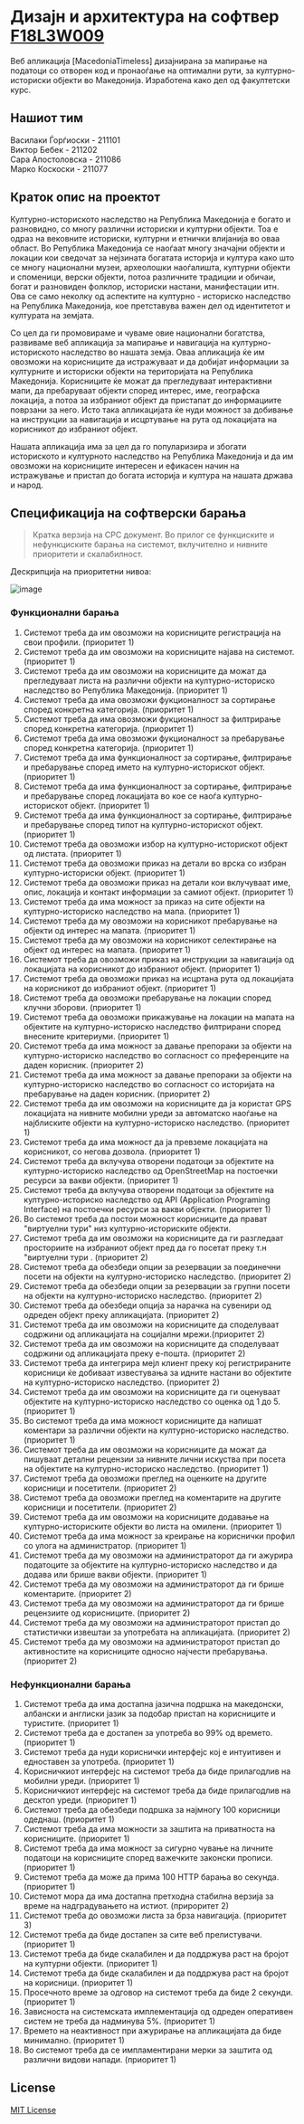 # Дизајн и архитектура на софтвер [F18L3W009](https://finki.ukim.mk/mk/subject/%D0%B4%D0%B8%D0%B7%D0%B0%D1%98%D0%BD-%D0%B8-%D0%B0%D1%80%D1%85%D0%B8%D1%82%D0%B5%D0%BA%D1%82%D1%83%D1%80%D0%B0-%D0%BD%D0%B0-%D1%81%D0%BE%D1%84%D1%82%D0%B2%D0%B5%D1%80)
Веб апликација [MacedoniaTimeless] дизајнирана за мапирање на податоци со отворен код и пронаоѓање на оптимални рути, за културно-историски објекти во Македонија. Изработена како дел од факултетски курс.

## Нашиот тим
Василаки Ѓорѓиоски - 211101 <br />
Виктор Бебек - 211202 <br />
Сара Апостоловска - 211086<br />
Марко Коскоски - 211077<br />

## Краток опис на проектот
Културно-историското наследство на Република Македонија е богато и разновидно, со многу различни историски и културни објекти. Тоа е одраз на вековните историски, културни и етнички влијанија во оваа област. Во Република Македонија се наоѓаат многу значајни објекти и локации кои сведочат за нејзината богатата историја и култура како што се многу национални музеи, археолошки наоѓалишта, културни објекти и споменици,  верски објекти, потоа различните традиции и обичаи, богат и разновиден фолклор, историски настани, манифестации итн. Ова се само неколку од аспектите на културно - историско наследство на Република Македонија, кое претставува важен дел од идентитетот и културата на земјата.

Со цел да ги промовираме и чуваме овие национални богатства, развиваме веб апликација за мапирање и навигација на културно-историското наследство во нашата земја. Оваа апликација ќе им овозможи на корисниците да истражуваат и да добијат информации за културните и историски објекти на територијата на Република Македонија. Корисниците ќе можат да прегледуваат интерактивни мапи, да пребаруваат објекти според интерес, име, географска локација, а потоа за избраниот објект  да пристапат до информациите поврзани за него. Исто така апликацијата ќе нуди можност за добивање на инструкции за навигација и исцртување на рута од локацијата на корисникот до избраниот објект.

Нашата апликација има за цел да го популаризира и збогати историското и културното наследство на Република Македонија и да им овозможи на корисниците интересен и ефикасен начин на истражување и пристап до богата историја и култура на нашата држава и народ.

## Спецификација на софтверски барања
> Кратка верзија на СРС документ.
> Во прилог се функциските и нефункциските барања на системот, вклучително и нивните приоритети и скалабилност.

Дескрипција на приоритетни нивоа:

![image](https://github.com/VasilakiG/DiAnS/assets/102933065/38712e05-70b1-4507-a77d-9556dcd0e528)


### Функционални барања
1.	Системот треба да им овозможи на корисниците регистрација на свои профили. (приоритет 1)
2.	Системот треба да им овозможи на корисниците најава на системот. (приоритет 1)
3.	Системот треба да им овозможи на корисниците да можат да прегледуваат листа на различни објекти на културно-историско наследство во Република Македонија. (приоритет 1)
4.	Системот треба да има овозможи фукционалност за сортирање според конкретна категорија. (приоритет 1) 
5.	Системот треба да има овозможи фукционалност за филтрирање според конкретна категорија. (приоритет 1) 
6.	Системот треба да има овозможи фукционалност за пребарување според конкретна категорија. (приоритет 1) 
7.	Системот треба да има функционалност за сортирање, филтрирање и пребарување според името на културно-историскот објект. (приоритет 1)
8.	Системот треба да има функционалност за сортирање, филтрирање и пребарување според локацијата во кое се наоѓа културно-историскот објект. (приоритет 1)
10.	Системот треба да има функционалност за сортирање, филтрирање и пребарување според типот на културно-историскот објект. (приоритет 1)
11.	Системот треба да овозможи избор на културно-историскот објект од листата. (приоритет 1)
12.	Системот треба да овозможи приказ на детали во врска со избран културно-историски објект. (приоритет 1)
13.	Системот треба да овозможи приказ на детали кои вклучуваат име, опис, локација и контакт информации за самиот објект. (приоритет 1)
14.	Системот треба да има можност за приказ на сите објекти на културно-историско наследство на мапа. (приоритет 1)
15.	Системот треба да му овозможи на корисникот пребарување на објекти од интерес на мапата. (приоритет 1)
16.	Системот треба да му овозможи на корисникот селектирање на објект од интерес на мапата. (приоритет 1)
17.	Системот треба да овозможи приказ на инструкции за навигација од локацијата на корисникот до избраниот објект. (приоритет 1)
18.	Системот треба да овозможи приказ на исцртана рута од локацијата на корисникот до избраниот објект. (приоритет 1)
19.	Системот треба да овозможи пребарување на локации според клучни зборови. (приоритет 1)
20.	Системот треба да овозможи прикажување на локации на мапата на објектите на културно-историско наследство филтрирани според внесените критериуми. (приоритет 1)
21.	Системот треба да има можност за давање препораки за објекти на културно-историско наследство во согласност со преференците на даден корисник. (приоритет 2)
22.	Системот треба да има можност за давање препораки за објекти на културно-историско наследство во согласност со историјата на пребарување на даден корисник. (приоритет 2)
23.	Системот треба да им овозможи на корисниците да ја користат GPS локацијата на нивните мобилни уреди за автоматско наоѓање на најблиските објекти на културно-историско наследство. (приоритет 1)
24.	Системот треба да има можност да ја превземе локацијата на корисникот, со негова дозвола. (приоритет 1)
25.	Системот треба да вклучува отворени податоци за објектите на културно-историско наследство од OpenStreetMap на постоечки ресурси за вакви објекти. (приоритет 1)
26.	Системот треба да вклучува отворени податоци за објектите на културно-историско наследство од  API (Application Programing Interface) на постоечки ресурси за вакви објекти. (приоритет 1)
27.	Во системот треба да постои можност корисниците да прават "виртуелни тури" низ културно-историските објекти.
28.	Системот треба да им овозможи на корисниците да ги разгледаат просториите на избраниот објект пред да го посетат преку т.н "виртуелни тури . (приоритет 2)
29.	Системот треба да обезбеди опции за резервации за поединечни посети на објекти на културно-историско наследство. (приоритет 2)
30.	Системот треба да обезбеди опции за резервации за групни посети на објекти на културно-историско наследство. (приоритет 2)
31.	Системот треба да обезбеди опција за нарачка на сувенири од одреден објект преку апликацијата. (приоритет 2)
32.	Системот треба да им овозможи на корисниците да споделуваат содржини од апликацијата на социјални мрежи.(приоритет 2)
33.	Системот треба да им овозможи на корисниците да споделуваат содржини од апликацијата преку е-пошта. (приоритет 2)
34.	Системот треба да интегрира мејл клиент преку кој регистрираните корисници ќе добиваат известувања за идните настани во објектите на културно-историско наследство. (приоритет 2)
35.	Системот треба да им овозможи на корисниците да ги оценуваат објектите на културно-историско наследство со оценка од 1 до 5. (приоритет 1)
36.	Во системот треба да има можност корисниците  да напишат коментари за различни објекти на културно-историско наследство. (приоритет 1)
37.	Системот треба да им овозможи на корисниците да можат да пишуваат детални рецензии за нивните лични искуства при посета на објектите на културно-историско наследство. (приоритет 1)
38.	Системот треба да овозможи преглед на оценките на другите корисници и посетители. (приоритет 2)
39.	Системот треба да овозможи преглед на коментарите на другите корисници и посетители. (приоритет 2)
40.	Системот треба да им овозможи на корисниците додавање на културно-историските објекти во листа на омилени. (приоритет 1)
41.	Системот треба да има можност за креирање на кориснички профил со улога на администратор. (приоритет 1)
42.	Системот треба да му овозможи на администраторот да ги ажурира податоците за објектите на културно-историско наследство и да додава или брише вакви објекти. (приоритет 1)
43.	Системот треба да му овозможи на администраторот да ги брише коментарите. (приоритет 2)
44.	Системот треба да му овозможи на администраторот да ги брише рецензиите од корисниците. (приоритет 2)
45.	Системот треба да му овозможи на администраторот пристап до статистички извештаи за употребата на апликацијата. (приоритет 2)
46.	Системот треба да му овозможи на администраторот пристап до активностите на корисниците односно најчести пребарувања. (приоритет 2) 

### Нефункционални барања
1.	Системот треба да има достапна јазична подршка на македонски, албански и англиски јазик за подобар пристап на корисниците и туристите. (приоритет 1)
2.	Системот треба да е достапен за употреба во 99% од времето. (приоритет 1)
3.	Системот треба да нуди кориснички интерфејс кој е интуитивен и едноставен за употреба. (приоритет 1)
4.	Корисничкиот интерфејс на системот треба да биде прилагодлив на мобилни уреди. (приоритет 1)
5.	Корисничкиот интерфејс на системот треба да биде прилагодлив на десктоп уреди. (приоритет 1)
6.	Системот треба да обезбеди подршка за најмногу 100 корисници одеднаш. (приоритет 1)
7.	Системот треба да има можности за заштита на приватноста на корисниците. (приоритет 1)
8.	Системот треба да има можност за сигурно чување на личните податоци на корисниците според важечките законски прописи. (приоритет 1)
9.	Системот треба да може да прима 100 HTTP барања во секунда. (приоритет 1)
10.	Системот мора да има достапна претходна стабилна верзија за време на надградувањето на истиот. (прироритет 2)
11.	Системот треба до овозможи листа за брза навигација. (приоритет 3)
12.	Системот треба да биде достапен за сите веб прелистувачи. (приоритет 1)
13.	Системот треба да биде скалабилен и да поддржува раст на бројот на културни објекти. (приоритет 1)
14.	Системот треба да биде скалабилен и да поддржува раст на бројот на корисници. (приоритет 1)
15.	Просечното време за одговор на системот треба да биде 2 секунди. (приоритет 1)
16.	Зависноста на системската имплементација од одреден оперативен систем не треба да надминува 5%. (приоритет 1)
17.	Времето на неактивност при ажурирање на апликацијата да биде минимално. (приоритет 1)
18.	Во системот треба да се импламентирани мерки за заштита од различни видови напади. (приоритет 1)


## License
[MIT License](LICENSE)
